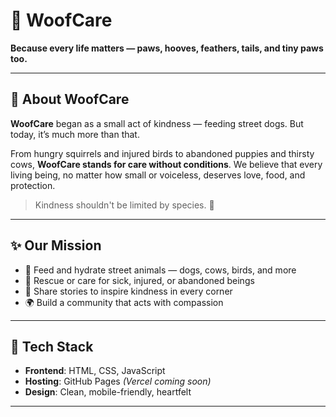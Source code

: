 # 🐾 WoofCare

**Because every life matters — paws, hooves, feathers, tails, and tiny paws too.**

---

## 🐶 About WoofCare

**WoofCare** began as a small act of kindness — feeding street dogs. But today, it’s much more than that.

From hungry squirrels and injured birds to abandoned puppies and thirsty cows, **WoofCare stands for care without conditions**. We believe that every living being, no matter how small or voiceless, deserves love, food, and protection.

> Kindness shouldn't be limited by species. 💛

---

## ✨ Our Mission

- 🥣 Feed and hydrate street animals — dogs, cows, birds, and more  
- 🐾 Rescue or care for sick, injured, or abandoned beings  
- 📸 Share stories to inspire kindness in every corner  
- 🌍 Build a community that acts with compassion  

---

## 🔧 Tech Stack

- **Frontend**: HTML, CSS, JavaScript  
- **Hosting**: GitHub Pages *(Vercel coming soon)*  
- **Design**: Clean, mobile-friendly, heartfelt  

---

